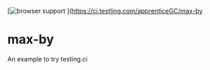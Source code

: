 [![browser support](https://ci.testling.com/apprenticeGC/max-by.png)
](https://ci.testling.com/apprenticeGC/max-by
# max-by

An example to try testing.ci
